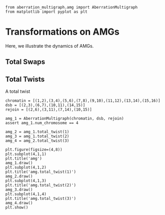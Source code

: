 ```python{cmd=true, id=setup, hide=true}
from aberration_multigraph.amg import AberrationMultigraph
from matplotlib import pyplot as plt
```

# Transformations on AMGs

Here, we illustrate the dynamics of AMGs.

## Total Swaps

## Total Twists

A total twist 
```python{cmd=true, continue=setup, matplotlib=true}
chromatin = [(1,2),(3,4),(5,6),(7,8),(9,10),(11,12),(13,14),(15,16)]
dsb = [(2,3),(6,7),(10,11),(14,15)]
rejoin = [(2,6),(3,11),(7,14),(10,15)]

amg_1 = AberrationMultigraph(chromatin, dsb, rejoin)
assert amg_1.num_chromosome == 4

amg_2 = amg_1.total_twist(1)
amg_3 = amg_1.total_twist(2)
amg_4 = amg_2.total_twist(3)

plt.figure(figsize=(4,8))
plt.subplot(4,1,1)
plt.title('amg')
amg_1.draw()
plt.subplot(4,1,2)
plt.title('amg.total_twist(1)')
amg_2.draw()
plt.subplot(4,1,3)
plt.title('amg.total_twist(2)')
amg_3.draw()
plt.subplot(4,1,4)
plt.title('amg.total_twist(3)')
amg_4.draw()
plt.show()
```